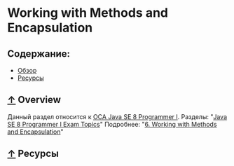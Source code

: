 # <a name="Home"></a> Working with Methods and Encapsulation

## Содержание:
- [Обзор](#Overview)
- [Ресурсы](#Resources)

## [↑](#Home) <a name="Overview"></a> Overview
Данный раздел относится к [OCA Java SE 8 Programmer I](http://education.oracle.com/pls/web_prod-plq-dad/db_pages.getpage?page_id=5001&get_params=p_exam_id:1Z0-808).
Разделы: "[Java SE 8 Programmer I Exam Topics](https://docs.oracle.com/javase/tutorial/extra/certification/javase-8-programmer1.html#encapsulation)"
Подробнее: "[6. Working with Methods and Encapsulation](http://javacertification.wikidot.com/methods-and-encapsulation)"

## [↑](#Home) <a name="Resources"></a> Ресурсы
